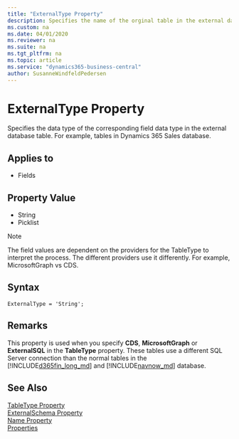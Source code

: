 ```yaml
---
title: "ExternalType Property"
description: Specifies the name of the orginal table in the external database. 
ms.custom: na
ms.date: 04/01/2020
ms.reviewer: na
ms.suite: na
ms.tgt_pltfrm: na
ms.topic: article
ms.service: "dynamics365-business-central"
author: SusanneWindfeldPedersen
---
```


# ExternalType Property
Specifies the data type of the corresponding field data type in the external database table. For example, tables in Dynamics 365 Sales database.

## Applies to  

- Fields 

## Property Value

- String  
- Picklist

> [!NOTE]  
> The field values are dependent on the providers for the TableType to interpret the process. The different providers use it differently. For example, MicrosoftGraph vs CDS. 

## Syntax
```
ExternalType = 'String';
```

## Remarks  
This property is used when you specify **CDS**, **MicrosoftGraph** or **ExternalSQL** in the **TableType** property. These tables use a different SQL Server connection than the normal tables in the [!INCLUDE[d365fin_long_md](../includes/d365fin_long_md.md)] and [!INCLUDE[navnow_md](../includes/navnow_md.md)] database.  

## See Also  
[TableType Property](devenv-tabletype-property.md)  
[ExternalSchema Property](devenv-externalschema-property.md)  
[Name Property](devenv-name-property.md)  
[Properties](devenv-properties.md)  